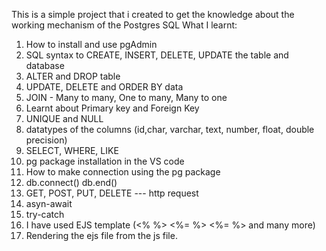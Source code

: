 This is a simple project that i created to get the knowledge about the working mechanism of the Postgres SQL
What I learnt:
1) How to install and use pgAdmin
2) SQL syntax to CREATE, INSERT, DELETE, UPDATE the table and database
3) ALTER and DROP table
4) UPDATE, DELETE and ORDER BY data
5) JOIN - Many to many, One to many, Many to one
6) Learnt about Primary key and Foreign Key
7) UNIQUE and NULL
8) datatypes of the columns (id,char, varchar, text, number, float, double precision)
9) SELECT, WHERE, LIKE
10) pg package installation in the VS code
11) How to make connection using the pg package
12) db.connect()  db.end()
13) GET, POST, PUT, DELETE --- http request
14) asyn-await
15) try-catch
16) I have used EJS template  (<% %> <%= %> <%= %> and many more)
17) Rendering the ejs file from the js file.


